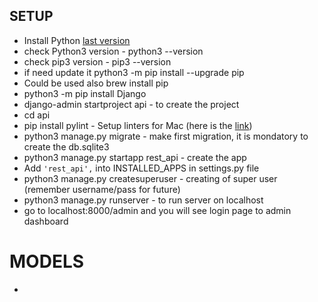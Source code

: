 ## SETUP

- Install Python [last version](https://www.python.org/)
- check Python3 version - python3 --version
- check pip3 version - pip3 --version
- if need update it python3 -m pip install --upgrade pip
- Could be used also brew install pip
- python3 -m pip install Django
- django-admin startproject api - to create the project
- cd api
- pip install pylint - Setup linters for Mac (here is the [link](https://www.pylint.org/#install))
- python3 manage.py migrate - make first migration, it is mondatory to create the db.sqlite3
- python3 manage.py startapp rest_api - create the app
- Add `'rest_api',` into INSTALLED_APPS in settings.py file
- python3 manage.py createsuperuser - creating of super user (remember username/pass for future)
- python3 manage.py runserver - to run server on localhost
- go to localhost:8000/admin and you will see login page to admin dashboard

# MODELS

- 